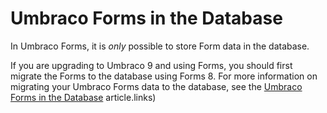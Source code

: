 # Umbraco Forms in the Database

In Umbraco Forms, it is _only_ possible to store Form data in the database.

If you are upgrading to Umbraco 9 and using Forms, you should first migrate the Forms to the database using Forms 8. For more information on migrating your Umbraco Forms data to the database, see the [Umbraco Forms in the Database](forms-in-the-database.md) article.links)
